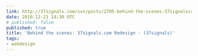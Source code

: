 ```yaml
---
link: http://37signals.com/svn/posts/2705-behind-the-scenes-37signalscom-redesign
date: 2010-12-21 14:30 UTC
# published: false
published: true
title: 'Behind the scenes: 37signals.com Redesign - (37signals)'
tags:
- webdesign
---
```



